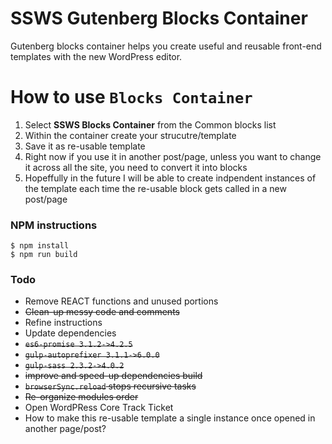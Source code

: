 # SSWS Gutenberg Blocks Container
Gutenberg blocks container helps you create useful and reusable front-end templates with the new WordPress editor.

# How to use `Blocks Container`
1. Select **SSWS Blocks Container** from the Common blocks list
2. Within the container create your strucutre/template
3. Save it as re-usable template
4. Right now if you use it in another post/page, unless you want to change it across all the site, you need to convert it into blocks
5. Hopeffully in the future I will be able to create indpendent instances of the template each time the re-usable block gets called in a new post/page

### **NPM instructions**
```
$ npm install
$ npm run build
```

### Todo
- Remove REACT functions and unused portions
- ~~Clean-up messy code and comments~~
- Refine instructions
- Update dependencies
- ~~`es6-promise 3.1.2->4.2.5`~~
- ~~`gulp-autoprefixer 3.1.1->6.0.0`~~
- ~~`gulp-sass 2.3.2->4.0.2`~~
- ~~improve and speed-up dependencies build~~
- ~~`browserSync.reload` stops recursive tasks~~
- ~~Re-organize modules order~~
- Open WordPRess Core Track Ticket
- How to make this re-usable template a single instance once opened in another page/post?
